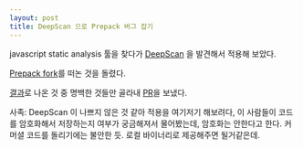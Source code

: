 ```yaml
---
layout: post
title: DeepScan 으로 Prepack 버그 잡기
---
```


javascript static analysis 툴을 찾다가 [DeepScan](https://deepscan.io/) 을 발견해서 적용해 보았다.

[Prepack fork](https://github.com/carlsagan21/soo-prepack)를 떠논 것을 돌렸다.

[결과](https://deepscan.io/dashboard/#view=project&pid=385&bid=594)로 나온 것 중 명백한 것들만 골라내 [PR](https://github.com/facebook/prepack/pull/928)을 보냈다.

사족: DeepScan 이 나쁘지 않은 것 같아 적용을 여기저기 해보려다, 이 사람들이 코드를 암호화해서 저장하는지 여부가 궁금해져서 물어봤는데, 암호화는 안한다고 한다. 커머셜 코드를 돌리기에는 불안한 듯. 로컬 바이너리로 제공해주면 될거같은데.
